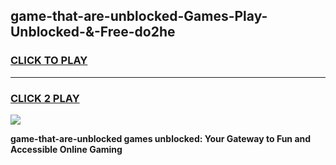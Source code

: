 
## game-that-are-unblocked-Games-Play-Unblocked-&-Free-do2he
<h3>
<a href="https://premium76.site?title=game-that-are-unblocked&ref=24A">CLICK TO PLAY</a></h3>
<hr>

<h3>
<a href="https://premium76.site?title=game-that-are-unblocked&ref=24A">CLICK 2 PLAY</a>
  
</h3>

<a href="https://premium76.site?title=game-that-are-unblocked&ref=24A"><img src="https://clearcache.store/games.png"></a>


**game-that-are-unblocked games unblocked: Your Gateway to Fun and Accessible Online Gaming**
